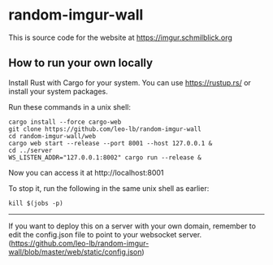 # random-imgur-wall

This is source code for the website at https://imgur.schmilblick.org

## How to run your own locally

Install Rust with Cargo for your system. You can use https://rustup.rs/ or install your system packages.

Run these commands in a unix shell:
```
cargo install --force cargo-web
git clone https://github.com/leo-lb/random-imgur-wall
cd random-imgur-wall/web
cargo web start --release --port 8001 --host 127.0.0.1 &
cd ../server
WS_LISTEN_ADDR="127.0.0.1:8002" cargo run --release &
```

Now you can access it at http://localhost:8001

To stop it, run the following in the same unix shell as earlier:
```
kill $(jobs -p)
```

---

If you want to deploy this on a server with your own domain, remember to edit the config.json file to point to your websocket server. (https://github.com/leo-lb/random-imgur-wall/blob/master/web/static/config.json)
